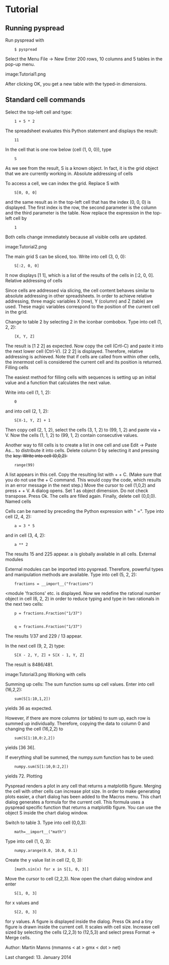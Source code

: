 Tutorial
========================

## Running pyspread

Run pyspread with

        $ pyspread
     

Select the Menu File → New
Enter 200 rows, 10 columns and 5 tables in the pop-up menu.

image:Tutorial1.png

After clicking OK, you get a new table with the typed-in dimensions.

## Standard cell commands

Select the top-left cell and type:

        1 + 5 * 2
    

The spreadsheet evaluates this Python statement and displays the result:

        11
    

In the cell that is one row below (cell (1, 0, 0)), type

        S
    

As we see from the result, S is a known object. In fact, it is the grid object that we are currently working in.
Absolute addressing of cells

To access a cell, we can index the grid. Replace S with

        S[0, 0, 0]
    

and the same result as in the top-left cell that has the index (0, 0, 0) is displayed. The first index is the row, the second parameter is the column and the third parameter is the table.
Now replace the expression in the top-left cell by

        1
    

Both cells change immediately because all visible cells are updated.

image:Tutorial2.png

The main grid S can be sliced, too.
Write into cell (3, 0, 0):

        S[:2, 0, 0]
    

It now displays [1 1], which is a list of the results of the cells in [:2, 0, 0].
Relative addressing of cells

Since cells are addressed via slicing, the cell content behaves similar to absolute addressing in other spreadsheets. In order to achieve relative addressing, three magic variables X (row), Y (column) and Z (table) are used.
These magic variables correspond to the position of the current cell in the grid.

Change to table 2 by selecting 2 in the iconbar combobox. Type into cell (1, 2, 2):

        [X, Y, Z]
    

The result is [1 2 2] as expected. Now copy the cell (Crtl-C) and paste it into the next lower cell (Ctrl-V). [2 2 2] is displayed. Therefore, relative addressing is achieved. Note that if cells are called from within other cells, the innermost cell is considered the current cell and its position is returned.
Filling cells

The easiest method for filling cells with sequences is setting up an initial value and a function that calculates the next value.

Write into cell (1, 1, 2):

        0
    

and into cell (2, 1, 2):

        S[X-1, Y, Z] + 1
    

Then copy cell (2, 1, 2), select the cells (3, 1, 2) to (99, 1, 2) and paste via <Crtl> + V. Now the cells (1, 1, 2) to (99, 1, 2) contain consecutive values.

Another way to fill cells is to create a list in one cell and use Edit -> Paste As... to distribute it into cells. Delete column 0 by selecting it and pressing the <del> key. Write into cell (0,0,2):

        range(99)
    

A list appears in this cell. Copy the resulting list with <Shift> + <Ctrl> + C. (Make sure that you do not use the <Ctrl> + C command. This would copy the code, which results in an error message in the next step.) Move the cursor to cell (1,0,2) and press <Shift> + <Ctrl> + V. A dialog opens. Set 1 as object dimension. Do not check transpose. Press Ok. The cells are filled again. Finally, delete cell (0,0,0).
Named cells

Cells can be named by preceding the Python expression with "<name> =". Type into cell (2, 4, 2):

        a = 3 * 5
    

and in cell (3, 4, 2):

        a ** 2
    

The results 15 and 225 appear. a is globally available in all cells.
External modules

External modules can be imported into pyspread. Therefore, powerful types and manipulation methods are available.
Type into cell (5, 2, 2):

        fractions = __import__("fractions")
    

<module 'fractions' etc. is displayed. Now we redefine the rational number object in cell (6, 2, 2) in order to reduce typing and type in two rationals in the next two cells:

        p = fractions.Fraction("1/37")
    

        q = fractions.Fraction("1/37")
    

The results 1/37 and 229 / 13 appear.

In the next cell (9, 2, 2) type:

        S[X - 2, Y, Z] + S[X - 1, Y, Z]
    

The result is 8486/481.

image:Tutorial3.png
Working with cells

Summing up cells:
The sum function sums up cell values. Enter into cell (16,2,2):

        sum(S[1:10,1,2])
    

yields 36 as expected.

However, if there are more columns (or tables) to sum up, each row is summed up individually. Therefore, copying the data to column 0 and changing the cell (16,2,2) to

        sum(S[1:10,0:2,2])
    

yields [36 36].

If everything shall be summed, the numpy.sum function has to be used:

        numpy.sum(S[1:10,0:2,2])
    

yields 72.
Plotting

Pyspread renders a plot in any cell that returns a matplotlib figure. Merging the cell with other cells can increase plot size. In order to make generating plots easier, a chart dialog has been added to the Macros menu. This chart dialog generates a formula for the current cell. This formula uses a pyspread specific function that returns a matplotlib figure. You can use the object S inside the chart dialog window.

Switch to table 3.
Type into cell (0,0,3):

        math=__import__("math")
    

Type into cell (1, 0, 3):

        numpy.arange(0.0, 10.0, 0.1)
    

Create the y value list in cell (2, 0, 3):

        [math.sin(x) for x in S[1, 0, 3]]
    

Move the cursor to cell (2,2,3).
Now open the chart dialog window and enter

        S[1, 0, 3]
    

for x values and

        S[2, 0, 3]
    

for y values. A figure is displayed inside the dialog. Press Ok and a tiny figure is drawn inside the current cell. It scales with cell size. Increase cell sized by selecting the cells (2,2,3) to (12,5,3) and select press Format -> Merge cells.

Author: Martin Manns (mmanns < at > gmx < dot > net)

Last changed: 13. January 2014
